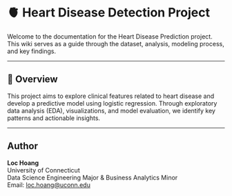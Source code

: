 # 🫀 Heart Disease Detection Project

Welcome to the documentation for the Heart Disease Prediction project. This wiki serves as a guide through the dataset, analysis, modeling process, and key findings.

---

## 📌 Overview

This project aims to explore clinical features related to heart disease and develop a predictive model using logistic regression. Through exploratory data analysis (EDA), visualizations, and model evaluation, we identify key patterns and actionable insights.

---

## Author

**Loc Hoang**  
University of Connecticut  
Data Science Engineering Major & Business Analytics Minor  
Email: loc.hoang@uconn.edu
